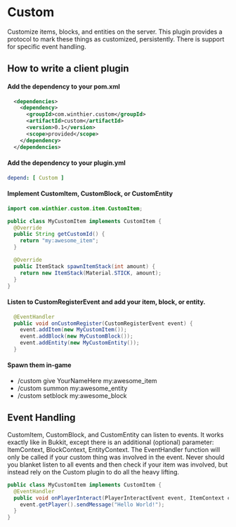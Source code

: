 # Custom
Customize items, blocks, and entities on the server.  This plugin provides a protocol to mark these things as customized, persistently.  There is support for specific event handling.
## How to write a client plugin
#### Add the dependency to your pom.xml
```xml
  <dependencies>
    <dependency>
      <groupId>com.winthier.custom</groupId>
      <artifactId>custom</artifactId>
      <version>0.1</version>
      <scope>provided</scope>
    </dependency>
  </dependencies>
```
#### Add the dependency to your plugin.yml
```yml
depend: [ Custom ]
```
#### Implement CustomItem, CustomBlock, or CustomEntity
```java
import com.winthier.custom.item.CustomItem;

public class MyCustomItem implements CustomItem {
  @Override
  public String getCustomId() {
    return "my:awesome_item";
  }

  @Override
  public ItemStack spawnItemStack(int amount) {
    return new ItemStack(Material.STICK, amount);
  }
}
```
#### Listen to CustomRegisterEvent and add your item, block, or entity.
```java
  @EventHandler
  public void onCustomRegister(CustomRegisterEvent event) {
    event.addItem(new MyCustomItem());
    event.addBlock(new MyCustomBlock());
    event.addEntity(new MyCustomEntity());
  }
```
#### Spawn them in-game
- /custom give YourNameHere my:awesome_item
- /custom summon my:awesome_entity
- /custom setblock my:awesome_block
## Event Handling
CustomItem, CustomBlock, and CustomEntity can listen to events.  It works exactly like in Bukkit, except there is an additional (optional) parameter: ItemContext, BlockContext, EntityContext.  The EventHandler function will only be called if your custom thing was involved in the event.  Never should you blanket listen to all events and then check if your item was involved, but instead rely on the Custom plugin to do all the heavy lifting.
```java
public class MyCustomItem implements CustomItem {
  @EventHandler
  public void onPlayerInteract(PlayerInteractEvent event, ItemContext context) {
    event.getPlayer().sendMessage("Hello World!");
  }
}
```
